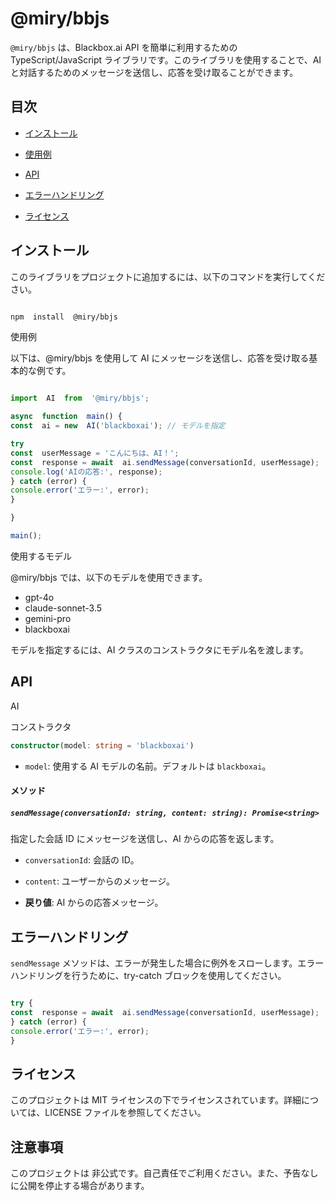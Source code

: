 # @miry/bbjs

  

`@miry/bbjs` は、Blackbox.ai API を簡単に利用するための TypeScript/JavaScript ライブラリです。このライブラリを使用することで、AI と対話するためのメッセージを送信し、応答を受け取ることができます。

  

## 目次

  

- [インストール](#インストール)

- [使用例](#使用例)

- [API](#api)

- [エラーハンドリング](#エラーハンドリング)

- [ライセンス](#ライセンス)

  

## インストール

  

このライブラリをプロジェクトに追加するには、以下のコマンドを実行してください。

  

```bash

npm  install  @miry/bbjs

```
  

使用例

以下は、@miry/bbjs を使用して AI にメッセージを送信し、応答を受け取る基本的な例です。

  

```ts

import  AI  from  '@miry/bbjs';

async  function  main() {
const  ai = new  AI('blackboxai'); // モデルを指定

try 
const  userMessage = 'こんにちは、AI！';
const  response = await  ai.sendMessage(conversationId, userMessage);
console.log('AIの応答:', response);
} catch (error) {
console.error('エラー:', error);
}

}

main();

```

使用するモデル

@miry/bbjs では、以下のモデルを使用できます。

- gpt-4o
- claude-sonnet-3.5
- gemini-pro
- blackboxai

モデルを指定するには、AI クラスのコンストラクタにモデル名を渡します。

## API

AI

コンストラクタ

```ts
constructor(model: string = 'blackboxai')
```

-  `model`: 使用する AI モデルの名前。デフォルトは `blackboxai`。

#### メソッド

##### `sendMessage(conversationId: string, content: string): Promise<string>`

  

指定した会話 ID にメッセージを送信し、AI からの応答を返します。

  

-  `conversationId`: 会話の ID。

-  `content`: ユーザーからのメッセージ。

-  **戻り値**: AI からの応答メッセージ。

  

## エラーハンドリング

`sendMessage` メソッドは、エラーが発生した場合に例外をスローします。エラーハンドリングを行うために、try-catch ブロックを使用してください。

```ts

try {
const  response = await  ai.sendMessage(conversationId, userMessage);
} catch (error) {
console.error('エラー:', error);
}
```

  

## ライセンス

このプロジェクトは  MIT  ライセンスの下でライセンスされています。詳細については、LICENSE  ファイルを参照してください。

## 注意事項

このプロジェクトは 非公式です。自己責任でご利用ください。また、予告なしに公開を停止する場合があります。